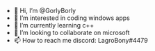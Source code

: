 - 👋 Hi, I’m @GorlyBorly
- 👀 I’m interested in coding windows apps
- 🌱 I’m currently learning c++
- 💞️ I’m looking to collaborate on microsoft
- 📫 How to reach me discord: LagroBony#4479

<!---
GorlyBorly/GorlyBorly is a ✨ special ✨ repository because its `README.md` (this file) appears on your GitHub profile.
You can click the Preview link to take a look at your changes.
--->

